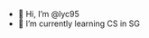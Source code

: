 - 👋 Hi, I’m @lyc95
- 🌱 I’m currently learning CS in SG

<!---
lyc95/lyc95 is a ✨ special ✨ repository because its `README.md` (this file) appears on your GitHub profile.
You can click the Preview link to take a look at your changes.
--->
